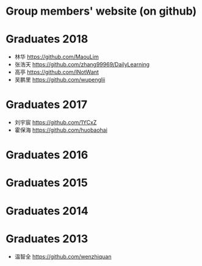 # Group members' website (on github)
# Graduates 2018
 + 林华 https://github.com/MaouLim
 + 张浩天 https://github.com/zhang99969/DailyLearning
 + 高亭 https://github.com/INotWant
 + 吴鹏里 https://github.com/wupenglii
# Graduates 2017
 + 刘宇宸 https://github.com/1YCxZ
 + 霍保海 https://github.com/huobaohai
# Graduates 2016
# Graduates 2015
# Graduates 2014
# Graduates 2013
 + 温智全 https://github.com/wenzhiquan
